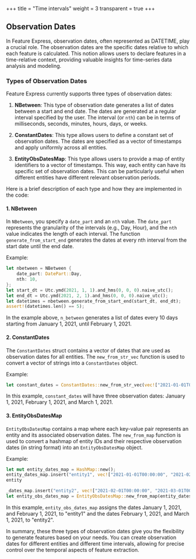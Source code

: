 +++
title = "Time intervals"
weight = 3
transparent = true
+++
## Observation Dates

In Feature Express, observation dates, often represented as DATETIME, play a crucial role. The observation dates are the specific dates relative to which each feature is calculated. This notion allows users to declare features in a time-relative context, providing valuable insights for time-series data analysis and modeling.

### Types of Observation Dates

Feature Express currently supports three types of observation dates:

1. **NBetween**: This type of observation date generates a list of dates between a start and end date. The dates are generated at a regular interval specified by the user. The interval (or `nth`) can be in terms of milliseconds, seconds, minutes, hours, days, or weeks.

2. **ConstantDates**: This type allows users to define a constant set of observation dates. The dates are specified as a vector of timestamps and apply uniformly across all entities.

3. **EntityObsDatesMap**: This type allows users to provide a map of entity identifiers to a vector of timestamps. This way, each entity can have its specific set of observation dates. This can be particularly useful when different entities have different relevant observation periods.

Here is a brief description of each type and how they are implemented in the code:

#### 1. NBetween

In `NBetween`, you specify a `date_part` and an `nth` value. The `date_part` represents the granularity of the intervals (e.g., Day, Hour), and the `nth` value indicates the length of each interval. The function `generate_from_start_end` generates the dates at every nth interval from the start date until the end date.

Example:
```rust
let nbetween = NBetween {
    date_part: DatePart::Day,
    nth: 10,
};
let start_dt = Utc.ymd(2021, 1, 1).and_hms(0, 0, 0).naive_utc();
let end_dt = Utc.ymd(2021, 2, 1).and_hms(0, 0, 0).naive_utc();
let datetimes = nbetween.generate_from_start_end(start_dt, end_dt);
assert!(datetimes.len() == 5);
```
In the example above, `n_between` generates a list of dates every 10 days starting from January 1, 2021, until February 1, 2021.

#### 2. ConstantDates

The `ConstantDates` struct contains a vector of dates that are used as observation dates for all entities. The `new_from_str_vec` function is used to convert a vector of strings into a `ConstantDates` object.

Example:
```rust
let constant_dates = ConstantDates::new_from_str_vec(vec!["2021-01-01T00:00:00", "2021-02-01T00:00:00", "2021-03-01T00:00:00"]);
```
In this example, `constant_dates` will have three observation dates: January 1, 2021, February 1, 2021, and March 1, 2021.

#### 3. EntityObsDatesMap

`EntityObsDatesMap` contains a map where each key-value pair represents an entity and its associated observation dates. The `new_from_map` function is used to convert a hashmap of entity IDs and their respective observation dates (in string format) into an `EntityObsDatesMap` object.

Example:
```rust
let mut entity_dates_map = HashMap::new();
entity_dates_map.insert("entity1", vec!["2021-01-01T00:00:00", "2021-02-01T00:00:00"]);
entity

_dates_map.insert("entity2", vec!["2021-02-01T00:00:00", "2021-03-01T00:00:00"]);
let entity_obs_dates_map = EntityObsDatesMap::new_from_map(entity_dates_map);
```
In this example, `entity_obs_dates_map` assigns the dates January 1, 2021, and February 1, 2021, to "entity1" and the dates February 1, 2021, and March 1, 2021, to "entity2".

In summary, these three types of observation dates give you the flexibility to generate features based on your needs. You can create observation dates for different entities and different time intervals, allowing for precise control over the temporal aspects of feature extraction.
